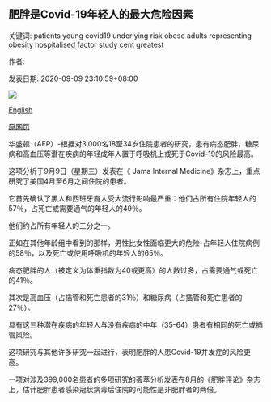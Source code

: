 ## 肥胖是Covid-19年轻人的最大危险因素

关键词: patients young covid19 underlying risk obese adults representing obesity hospitalised factor study cent greatest

作者: 

发表日期: 2020-09-09 23:10:59+08:00

![](https://www.straitstimes.com/sites/default/files/styles/x_large/public/articles/2020/09/09/2020-09-01t174918z_1035943836_rc2tpi9tyuj7_rtrmadp_3_health-coronavirus-usa-chelsea.jpg?itok=d2K1RSkz)

[English](Obesity%20greatest%20risk%20factor%20for%20young%20adults%20with%20Covid-19.md)

[原网页](https://www.straitstimes.com/world/united-states/obesity-greatest-risk-factor-for-young-adults-with-covid-19)

华盛顿（AFP）-根据对3,000名18至34岁住院患者的研究，患有病态肥胖，糖尿病和高血压等潜在疾病的年轻成年人置于呼吸机上或死于Covid-19的风险最高。

这项分析于9月9日（星期三）发表在《 Jama Internal Medicine》杂志上，重点研究了美国4月至6月之间住院的患者。

它首先确认了黑人和西班牙裔人受大流行影响最严重：他们占所有住院年轻人的57％，占死亡或需要通气的年轻人的49％。

他们约占所有年轻人的三分之一。

正如在其他年龄组中看到的那样，男性比女性面临更大的危险-占年轻人住院病例的58％，以及死亡或使用呼吸机的年轻人的65％。

病态肥胖的人（被定义为体重指数为40或更高）的人数过多，占需要通气或死亡的41％。

其次是高血压（占插管和死亡患者的31％）和糖尿病（占插管和死亡患者的27％）。

具有这三种潜在疾病的年轻人与没有疾病的中年（35-64）患者有相同的死亡或插管风险。

这项研究与其他许多研究一起进行，表明肥胖的人患Covid-19并发症的风险更高。

一项对涉及399,000名患者的多项研究的荟萃分析发表在8月的《肥胖评论》杂志上，估计肥胖患者感染冠状病毒后住院的可能性是非肥胖者的两倍。